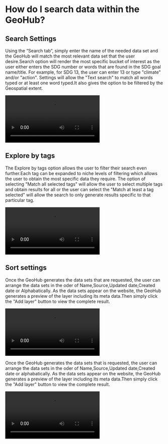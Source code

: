 # How do I search data within the GeoHub?

## Search Settings

Using the “Search tab”, simply enter the name of the needed data set and the GeoHub will match the most relevant data set that the user desire.Search option will render the most specific bucket of interest as the user either enters the SDG number or words that are found in the SDG goal name/title. For example, for SDG 13, the user can enter 13 or type "climate" and/or "action".
Settings will allow the "Text search" to match all words typed or at least one word typed.It also gives the option to be filtered by the Geospatial extent.

![type:video](https://undpngddlsgeohubdev01.blob.core.windows.net/docs-assets/Videos/Search.webm)

## Explore by tags

The Explore by tags option allows the user to filter their search even further.Each tag can be expanded to niche levels of filtering which allows the user to obtain the most specific data they require.
The option of selecting "Match all selected tags" will allow the user to select multiple tags and obtain results for all or the user can select the "Match at least a tag selected" will allow the search to only generate results specific to that particular tag.

![type:video](https://undpngddlsgeohubdev01.blob.core.windows.net/docs-assets/Videos/Explore_by_tags.webm)

## Sort settings

Once the GeoHub generates the data sets that are requested, the user can arrange the data sets in the oder of Name,Source,Updated date,Created date or Alphabatically.
As the data sets appear on the website, the GeoHub generates a preview of the layer including its meta data.Then simply click the
"Add layer" button to view the complete result.

![type:video](https://undpngddlsgeohubdev01.blob.core.windows.net/docs-assets/Videos/Sort_settings.webm)

Once the GeoHub generates the data sets that is requested, the user can arrange the data sets in the oder of Name,Source,Updated date,Created date or alphabatically.
As the data sets appear on the website, the GeoHub generates a preview of the layer including its meta data.Then simply click the
"Add layer" button to view the complete result.

![type:video](https://undpngddlsgeohubdev01.blob.core.windows.net/docs-assets/Videos/Sort_settings.webm)
